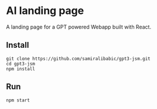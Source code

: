 # AI landing page

A landing page for a GPT powered Webapp built with React.

## Install

```
git clone https://github.com/samiralibabic/gpt3-jsm.git
cd gpt3-jsm
npm install
```

## Run
```
npm start
```

